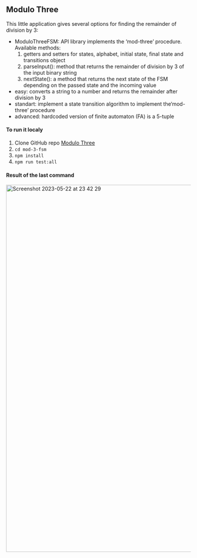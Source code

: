 ## Modulo Three

This little application gives several options for finding the remainder of division by 3:

- ModuloThreeFSM: API library implements the ‘mod-three’ procedure. Available methods:
  1. getters and setters for states, alphabet, initial state, final state and transitions object
  2. parseInput(): method that returns the remainder of division by 3 of the input binary string
  3. nextState(): a method that returns the next state of the FSM depending on the passed state and the incoming value
- easy: converts a string to a number and returns the remainder after division by 3
- standart: implement a state transition algorithm to implement the‘mod-three’ procedure
- advanced: hardcoded version of finite automaton (FA) is a 5-tuple


#### To run it localy

1. Clone GitHub repo [Modulo Three](git@github.com:n0ne/mod-3-fsm.git)
2. `cd mod-3-fsm`
3. `npm install`
4. `npm run test:all`

#### Result of the last command
<img width="1000" alt="Screenshot 2023-05-22 at 23 42 29" src="https://github.com/n0ne/mod-3-fsm/assets/783906/03ca493b-3882-474f-9ca5-87e63e90ff1f">
